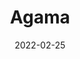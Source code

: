 ---
title: Agama
id: agama
resolution: 4032x3024
date: 2022-02-25
camera: Google Pixel 4a
iso: 41
focalLength: 3.48mm
shutterSpeed: 1/112
aperture: f/1.73
---